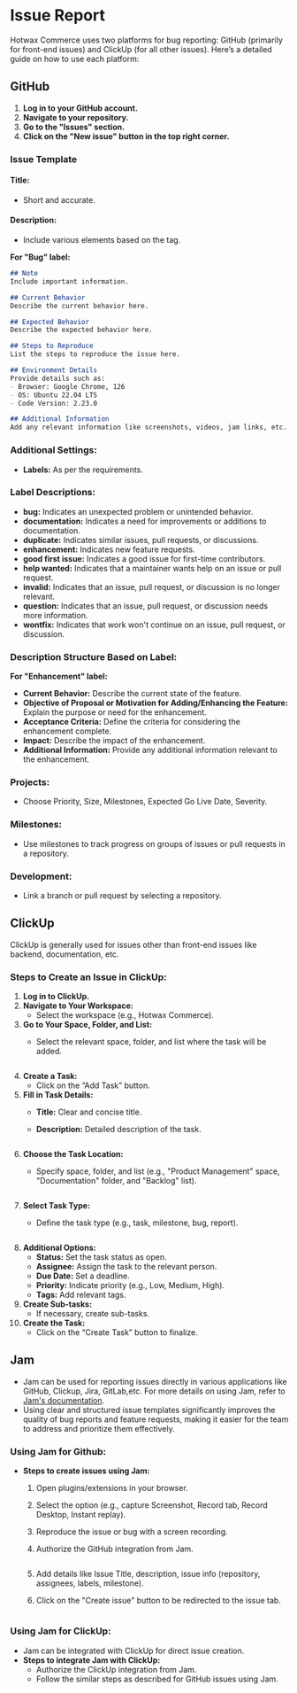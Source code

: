 # Issue Report

Hotwax Commerce uses two platforms for bug reporting: GitHub (primarily for front-end issues) and ClickUp (for all other issues). Here’s a detailed guide on how to use each platform:

## GitHub

1. **Log in to your GitHub account.**
2. **Navigate to your repository.**
3. **Go to the "Issues" section.**
4. **Click on the "New issue" button in the top right corner.**

### Issue Template

#### Title:

* Short and accurate.

#### Description:

* Include various elements based on the tag.

**For "Bug" label:**

```markdown
## Note
Include important information.

## Current Behavior
Describe the current behavior here.

## Expected Behavior
Describe the expected behavior here.

## Steps to Reproduce
List the steps to reproduce the issue here.

## Environment Details
Provide details such as:
- Browser: Google Chrome, 126
- OS: Ubuntu 22.04 LTS
- Code Version: 2.23.0

## Additional Information
Add any relevant information like screenshots, videos, jam links, etc.
```

### Additional Settings:

* **Labels:** As per the requirements.

### Label Descriptions:

* **bug:** Indicates an unexpected problem or unintended behavior.
* **documentation:** Indicates a need for improvements or additions to documentation.
* **duplicate:** Indicates similar issues, pull requests, or discussions.
* **enhancement:** Indicates new feature requests.
* **good first issue:** Indicates a good issue for first-time contributors.
* **help wanted:** Indicates that a maintainer wants help on an issue or pull request.
* **invalid:** Indicates that an issue, pull request, or discussion is no longer relevant.
* **question:** Indicates that an issue, pull request, or discussion needs more information.
* **wontfix:** Indicates that work won't continue on an issue, pull request, or discussion.

### Description Structure Based on Label:

**For "Enhancement" label:**

* **Current Behavior:** Describe the current state of the feature.
* **Objective of Proposal or Motivation for Adding/Enhancing the Feature:** Explain the purpose or need for the enhancement.
* **Acceptance Criteria:** Define the criteria for considering the enhancement complete.
* **Impact:** Describe the impact of the enhancement.
* **Additional Information:** Provide any additional information relevant to the enhancement.

### Projects:

* Choose Priority, Size, Milestones, Expected Go Live Date, Severity.

### Milestones:

* Use milestones to track progress on groups of issues or pull requests in a repository.

### Development:

* Link a branch or pull request by selecting a repository.

## ClickUp

ClickUp is generally used for issues other than front-end issues like backend, documentation, etc.

### Steps to Create an Issue in ClickUp:

1. **Log in to ClickUp.**
2. **Navigate to Your Workspace:**
   * Select the workspace (e.g., Hotwax Commerce).
3. **Go to Your Space, Folder, and List:**
   *   Select the relevant space, folder, and list where the task will be added.

       <figure><img src="../.gitbook/assets/clickup4.png" alt=""><figcaption></figcaption></figure>
4. **Create a Task:**
   * Click on the “Add Task” button.
5. **Fill in Task Details:**
   * **Title:** Clear and concise title.
   *   **Description:** Detailed description of the task.&#x20;

       <figure><img src="../.gitbook/assets/clickup2.png" alt=""><figcaption></figcaption></figure>
6. **Choose the Task Location:**
   *   Specify space, folder, and list (e.g., "Product Management" space, "Documentation" folder, and "Backlog" list).&#x20;

       <figure><img src="../.gitbook/assets/clickup3.png" alt=""><figcaption></figcaption></figure>
7. **Select Task Type:**
   *   Define the task type (e.g., task, milestone, bug, report).

       <figure><img src="../.gitbook/assets/clickup1 (1).png" alt=""><figcaption></figcaption></figure>
8. **Additional Options:**
   * **Status:** Set the task status as open.
   * **Assignee:** Assign the task to the relevant person.
   * **Due Date:** Set a deadline.
   * **Priority:** Indicate priority (e.g., Low, Medium, High).
   * **Tags:** Add relevant tags.
9. **Create Sub-tasks:**
   * If necessary, create sub-tasks.
10. **Create the Task:**
    * Click on the “Create Task” button to finalize.

## Jam

* Jam can be used for reporting issues directly in various applications like GitHub, Clickup, Jira, GitLab,etc. For more details on using Jam, refer to [Jam's documentation](https://jam.dev/docs/get-started).
* Using clear and structured issue templates significantly improves the quality of bug reports and feature requests, making it easier for the team to address and prioritize them effectively.

### Using Jam for Github:

* **Steps to create issues using Jam:**
  1. Open plugins/extensions in your browser.
  2. Select the option (e.g., capture Screenshot, Record tab, Record Desktop, Instant replay).
  3. Reproduce the issue or bug with a screen recording.
  4.  Authorize the GitHub integration from Jam.&#x20;

      <figure><img src="../.gitbook/assets/git3 (1).png" alt=""><figcaption></figcaption></figure>
  5. Add details like Issue Title, description, issue info (repository, assignees, labels, milestone).
  6.  Click on the "Create issue" button to be redirected to the issue tab.

      <figure><img src="../.gitbook/assets/git1.png" alt=""><figcaption></figcaption></figure>

### Using Jam for ClickUp:

* Jam can be integrated with ClickUp for direct issue creation.
* **Steps to integrate Jam with ClickUp:**
  * Authorize the ClickUp integration from Jam.
  * Follow the similar steps as described for GitHub issues using Jam.

